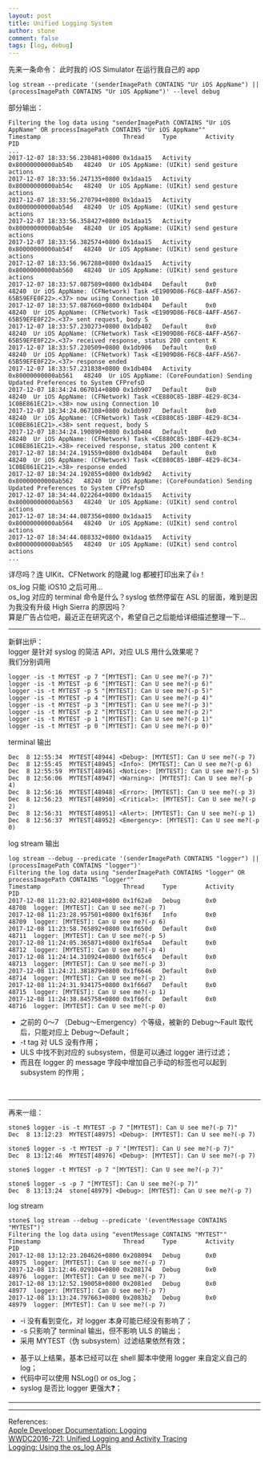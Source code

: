 ```yaml
---
layout: post
title: Unified Logging System
author: stone
comment: false
tags: [log, debug]
---
```


先来一条命令：
此时我的 iOS Simulator 在运行我自己的 app
```shell
log stream --predicate '(senderImagePath CONTAINS "Ur iOS AppName") || (processImagePath CONTAINS "Ur iOS AppName")' --level debug
```
部分输出：
```
Filtering the log data using "senderImagePath CONTAINS "Ur iOS AppName" OR processImagePath CONTAINS "Ur iOS AppName""
Timestamp                       Thread     Type        Activity             PID    
...
2017-12-07 18:33:56.230481+0800 0x1daa15   Activity    0x80000000000ab54b   48240  Ur iOS AppName: (UIKit) send gesture actions
2017-12-07 18:33:56.247135+0800 0x1daa15   Activity    0x80000000000ab54c   48240  Ur iOS AppName: (UIKit) send gesture actions
2017-12-07 18:33:56.270794+0800 0x1daa15   Activity    0x80000000000ab54d   48240  Ur iOS AppName: (UIKit) send gesture actions
2017-12-07 18:33:56.358427+0800 0x1daa15   Activity    0x80000000000ab54e   48240  Ur iOS AppName: (UIKit) send gesture actions
2017-12-07 18:33:56.382574+0800 0x1daa15   Activity    0x80000000000ab54f   48240  Ur iOS AppName: (UIKit) send gesture actions
2017-12-07 18:33:56.967288+0800 0x1daa15   Activity    0x80000000000ab560   48240  Ur iOS AppName: (UIKit) send gesture actions
2017-12-07 18:33:57.087589+0800 0x1db404   Default     0x0                  48240  Ur iOS AppName: (CFNetwork) Task <E1909D86-F6C8-4AFF-A567-65B59EFE0F22>.<37> now using Connection 10
2017-12-07 18:33:57.087660+0800 0x1db404   Default     0x0                  48240  Ur iOS AppName: (CFNetwork) Task <E1909D86-F6C8-4AFF-A567-65B59EFE0F22>.<37> sent request, body S
2017-12-07 18:33:57.230273+0800 0x1db402   Default     0x0                  48240  Ur iOS AppName: (CFNetwork) Task <E1909D86-F6C8-4AFF-A567-65B59EFE0F22>.<37> received response, status 200 content K
2017-12-07 18:33:57.230509+0800 0x1db906   Default     0x0                  48240  Ur iOS AppName: (CFNetwork) Task <E1909D86-F6C8-4AFF-A567-65B59EFE0F22>.<37> response ended
2017-12-07 18:33:57.231838+0800 0x1db404   Activity    0x80000000000ab561   48240  Ur iOS AppName: (CoreFoundation) Sending Updated Preferences to System CFPrefsD
2017-12-07 18:34:24.067014+0800 0x1db907   Default     0x0                  48240  Ur iOS AppName: (CFNetwork) Task <CE880C85-1BBF-4E29-8C34-1C0BE861EC21>.<38> now using Connection 10
2017-12-07 18:34:24.067108+0800 0x1db907   Default     0x0                  48240  Ur iOS AppName: (CFNetwork) Task <CE880C85-1BBF-4E29-8C34-1C0BE861EC21>.<38> sent request, body S
2017-12-07 18:34:24.190890+0800 0x1db404   Default     0x0                  48240  Ur iOS AppName: (CFNetwork) Task <CE880C85-1BBF-4E29-8C34-1C0BE861EC21>.<38> received response, status 200 content K
2017-12-07 18:34:24.191559+0800 0x1db404   Default     0x0                  48240  Ur iOS AppName: (CFNetwork) Task <CE880C85-1BBF-4E29-8C34-1C0BE861EC21>.<38> response ended
2017-12-07 18:34:24.192855+0800 0x1db9d2   Activity    0x80000000000ab562   48240  Ur iOS AppName: (CoreFoundation) Sending Updated Preferences to System CFPrefsD
2017-12-07 18:34:44.022264+0800 0x1daa15   Activity    0x80000000000ab563   48240  Ur iOS AppName: (UIKit) send control actions
2017-12-07 18:34:44.087356+0800 0x1daa15   Activity    0x80000000000ab564   48240  Ur iOS AppName: (UIKit) send control actions
2017-12-07 18:34:44.088332+0800 0x1daa15   Activity    0x80000000000ab565   48240  Ur iOS AppName: (UIKit) send control actions
...
```

详尽吗？连 UIKit、CFNetwork 的隐藏 log 都被打印出来了👍！<br />
os_log 只能 iOS10 之后可用...<br />
os_log 对应的 terminal 命令是什么？syslog 依然停留在 ASL 的层面，难到是因为我没有升级 High Sierra 的原因吗？<br />
算是广告占位吧，最近正在研究这个，希望自己之后能给详细描述整理一下...<br />

---
新鲜出炉：<br />
logger 是针对 syslog 的简洁 API，对应 ULS 用什么效果呢？<br />
我们分别调用<br />
```
logger -is -t MYTEST -p 7 "[MYTEST]: Can U see me?(-p 7)"
logger -is -t MYTEST -p 6 "[MYTEST]: Can U see me?(-p 6)"
logger -is -t MYTEST -p 5 "[MYTEST]: Can U see me?(-p 5)"
logger -is -t MYTEST -p 4 "[MYTEST]: Can U see me?(-p 4)"
logger -is -t MYTEST -p 3 "[MYTEST]: Can U see me?(-p 3)"
logger -is -t MYTEST -p 2 "[MYTEST]: Can U see me?(-p 2)"
logger -is -t MYTEST -p 1 "[MYTEST]: Can U see me?(-p 1)"
logger -is -t MYTEST -p 0 "[MYTEST]: Can U see me?(-p 0)"
```
terminal 输出
```
Dec  8 12:55:34  MYTEST[48944] <Debug>: [MYTEST]: Can U see me?(-p 7)
Dec  8 12:55:45  MYTEST[48945] <Info>: [MYTEST]: Can U see me?(-p 6)
Dec  8 12:55:59  MYTEST[48946] <Notice>: [MYTEST]: Can U see me?(-p 5)
Dec  8 12:56:06  MYTEST[48947] <Warning>: [MYTEST]: Can U see me?(-p 4)
Dec  8 12:56:16  MYTEST[48948] <Error>: [MYTEST]: Can U see me?(-p 3)
Dec  8 12:56:23  MYTEST[48950] <Critical>: [MYTEST]: Can U see me?(-p 2)
Dec  8 12:56:31  MYTEST[48951] <Alert>: [MYTEST]: Can U see me?(-p 1)
Dec  8 12:56:37  MYTEST[48952] <Emergency>: [MYTEST]: Can U see me?(-p 0)
```
log stream 输出
```
log stream --debug --predicate '(senderImagePath CONTAINS "logger") || (processImagePath CONTAINS "logger")'
Filtering the log data using "senderImagePath CONTAINS "logger" OR processImagePath CONTAINS "logger""
Timestamp                       Thread     Type        Activity             PID    
2017-12-08 11:23:02.821408+0800 0x1f62a0   Debug       0x0                  48708  logger: [MYTEST]: Can U see me?(-p 7)
2017-12-08 11:23:28.957501+0800 0x1f636f   Info        0x0                  48709  logger: [MYTEST]: Can U see me?(-p 6)
2017-12-08 11:23:58.765892+0800 0x1f650d   Default     0x0                  48711  logger: [MYTEST]: Can U see me?(-p 5)
2017-12-08 11:24:05.365871+0800 0x1f65a4   Default     0x0                  48712  logger: [MYTEST]: Can U see me?(-p 4)
2017-12-08 11:24:14.310924+0800 0x1f65c4   Default     0x0                  48713  logger: [MYTEST]: Can U see me?(-p 3)
2017-12-08 11:24:21.381879+0800 0x1f6646   Default     0x0                  48714  logger: [MYTEST]: Can U see me?(-p 2)
2017-12-08 11:24:31.934175+0800 0x1f66d7   Default     0x0                  48715  logger: [MYTEST]: Can U see me?(-p 1)
2017-12-08 11:24:38.845758+0800 0x1f66fc   Default     0x0                  48716  logger: [MYTEST]: Can U see me?(-p 0)
```
+ 之前的 0～7 （Debug～Emergency）个等级，被新的 Debug～Fault 取代后，只能对应上 Debug～Default；
+ -t tag 对 ULS 没有作用；
+ ULS 中找不到对应的 subsystem，但是可以通过 logger 进行过滤；
+ 而且在 logger 的 message 字段中增加自己手动的标签也可以起到 subsystem 的作用；
<br />

---
再来一组：
```
stone$ logger -is -t MYTEST -p 7 "[MYTEST]: Can U see me?(-p 7)"
Dec  8 13:12:23  MYTEST[48975] <Debug>: [MYTEST]: Can U see me?(-p 7)

stone$ logger -s -t MYTEST -p 7 "[MYTEST]: Can U see me?(-p 7)"
Dec  8 13:12:46  MYTEST[48976] <Debug>: [MYTEST]: Can U see me?(-p 7)

stone$ logger -t MYTEST -p 7 "[MYTEST]: Can U see me?(-p 7)"

stone$ logger -s -p 7 "[MYTEST]: Can U see me?(-p 7)"
Dec  8 13:13:24  stone[48979] <Debug>: [MYTEST]: Can U see me?(-p 7)
```
log stream
```
stone$ log stream --debug --predicate '(eventMessage CONTAINS "MYTEST")'
Filtering the log data using "eventMessage CONTAINS "MYTEST""
Timestamp                       Thread     Type        Activity             PID    
2017-12-08 13:12:23.204626+0800 0x208094   Debug       0x0                  48975  logger: [MYTEST]: Can U see me?(-p 7)
2017-12-08 13:12:46.029104+0800 0x208174   Debug       0x0                  48976  logger: [MYTEST]: Can U see me?(-p 7)
2017-12-08 13:12:52.190058+0800 0x2081ed   Debug       0x0                  48977  logger: [MYTEST]: Can U see me?(-p 7)
2017-12-08 13:13:24.797663+0800 0x2083b2   Debug       0x0                  48979  logger: [MYTEST]: Can U see me?(-p 7)
```
+ -i 没有看到变化，对 logger 本身可能已经没有影响了；
+ -s 只影响了 terminal 输出，但不影响 ULS 的输出；
+ 采用 MYTEST（伪 subsystem）过滤结果依然有效；

* 基于以上结果，基本已经可以在 shell 脚本中使用 logger 来自定义自己的 log；
* 代码中可以使用 NSLog() or os_log；
* syslog 是否比 logger 更强大❓；

---

---
References: <br />
[Apple Developer Documentation: Logging](https://developer.apple.com/documentation/os/logging#2878594?language=objc)<br />
[WWDC2016-721: Unified Logging and Activity Tracing](https://developer.apple.com/videos/play/wwdc2016/721/)<br />
[Logging: Using the os_log APIs](https://developer.apple.com/library/content/samplecode/Logging/Introduction/Intro.html)<br />

